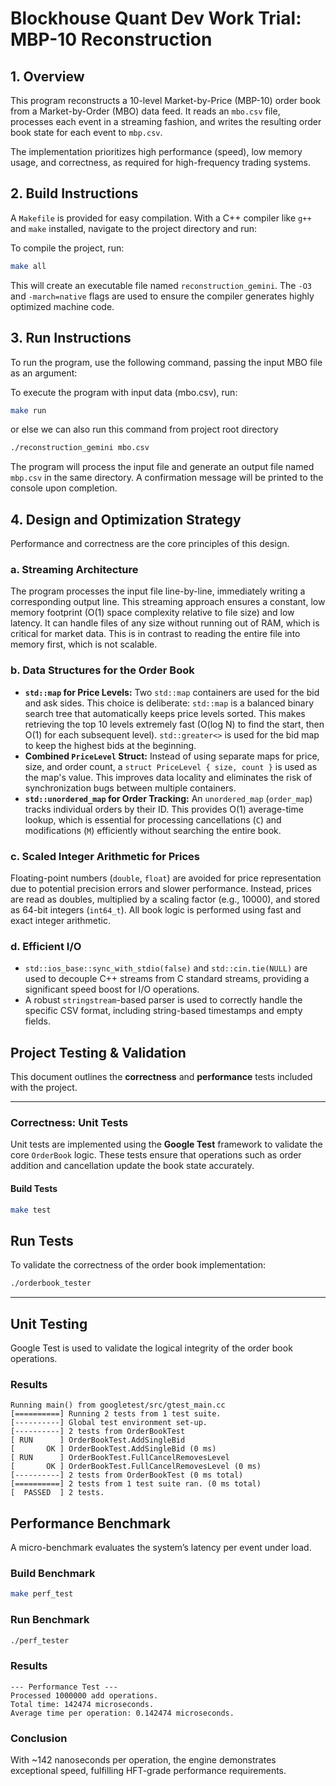# Blockhouse Quant Dev Work Trial: MBP-10 Reconstruction

## 1. Overview

This program reconstructs a 10-level Market-by-Price (MBP-10) order book from a Market-by-Order (MBO) data feed. It reads an `mbo.csv` file, processes each event in a streaming fashion, and writes the resulting order book state for each event to `mbp.csv`.

The implementation prioritizes high performance (speed), low memory usage, and correctness, as required for high-frequency trading systems.

## 2. Build Instructions

A `Makefile` is provided for easy compilation. With a C++ compiler like `g++` and `make` installed, navigate to the project directory and run:

To compile the project, run:
```bash
make all
```

This will create an executable file named `reconstruction_gemini`. The `-O3` and `-march=native` flags are used to ensure the compiler generates highly optimized machine code.

## 3. Run Instructions

To run the program, use the following command, passing the input MBO file as an argument:

To execute the program with input data (mbo.csv), run:
```bash
make run
```
or else we can also run this command from project root directory
```bash
./reconstruction_gemini mbo.csv
```

The program will process the input file and generate an output file named `mbp.csv` in the same directory. A confirmation message will be printed to the console upon completion.

## 4. Design and Optimization Strategy

Performance and correctness are the core principles of this design.

### a. Streaming Architecture
The program processes the input file line-by-line, immediately writing a corresponding output line. This streaming approach ensures a constant, low memory footprint (O(1) space complexity relative to file size) and low latency. It can handle files of any size without running out of RAM, which is critical for market data. This is in contrast to reading the entire file into memory first, which is not scalable.

### b. Data Structures for the Order Book
- **`std::map` for Price Levels:** Two `std::map` containers are used for the bid and ask sides. This choice is deliberate: `std::map` is a balanced binary search tree that automatically keeps price levels sorted. This makes retrieving the top 10 levels extremely fast (O(log N) to find the start, then O(1) for each subsequent level). `std::greater<>` is used for the bid map to keep the highest bids at the beginning.
- **Combined `PriceLevel` Struct:** Instead of using separate maps for price, size, and order count, a `struct PriceLevel { size, count }` is used as the map's value. This improves data locality and eliminates the risk of synchronization bugs between multiple containers.
- **`std::unordered_map` for Order Tracking:** An `unordered_map` (`order_map`) tracks individual orders by their ID. This provides O(1) average-time lookup, which is essential for processing cancellations (`C`) and modifications (`M`) efficiently without searching the entire book.

### c. Scaled Integer Arithmetic for Prices
Floating-point numbers (`double`, `float`) are avoided for price representation due to potential precision errors and slower performance. Instead, prices are read as doubles, multiplied by a scaling factor (e.g., 10000), and stored as 64-bit integers (`int64_t`). All book logic is performed using fast and exact integer arithmetic.

### d. Efficient I/O
- `std::ios_base::sync_with_stdio(false)` and `std::cin.tie(NULL)` are used to decouple C++ streams from C standard streams, providing a significant speed boost for I/O operations.
- A robust `stringstream`-based parser is used to correctly handle the specific CSV format, including string-based timestamps and empty fields.


##  Project Testing & Validation

This document outlines the **correctness** and **performance** tests included with the project.

---

###  Correctness: Unit Tests

Unit tests are implemented using the **Google Test** framework to validate the core `OrderBook` logic. These tests ensure that operations such as order addition and cancellation update the book state accurately.

####  Build Tests

```bash
make test
```

##  Run Tests

To validate the correctness of the order book implementation:

```bash
./orderbook_tester
```

---

##  Unit Testing

Google Test is used to validate the logical integrity of the order book operations.

###  Results

```text
Running main() from googletest/src/gtest_main.cc
[==========] Running 2 tests from 1 test suite.
[----------] Global test environment set-up.
[----------] 2 tests from OrderBookTest
[ RUN      ] OrderBookTest.AddSingleBid
[       OK ] OrderBookTest.AddSingleBid (0 ms)
[ RUN      ] OrderBookTest.FullCancelRemovesLevel
[       OK ] OrderBookTest.FullCancelRemovesLevel (0 ms)
[----------] 2 tests from OrderBookTest (0 ms total)
[==========] 2 tests from 1 test suite ran. (0 ms total)
[  PASSED  ] 2 tests.
```

##  Performance Benchmark

A micro-benchmark evaluates the system’s latency per event under load.

###  Build Benchmark

```bash
make perf_test
```

###  Run Benchmark

```bash
./perf_tester
```

###  Results

```text
--- Performance Test ---
Processed 1000000 add operations.
Total time: 142474 microseconds.
Average time per operation: 0.142474 microseconds.
```


###  Conclusion

With ~142 nanoseconds per operation, the engine demonstrates exceptional speed, fulfilling HFT-grade performance requirements.
